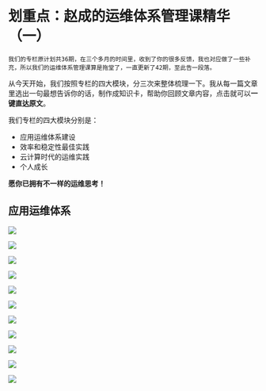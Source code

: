 # 划重点：赵成的运维体系管理课精华（一）

    我们的专栏原计划共36期，在三个多月的时间里，收到了你的很多反馈，我也对应做了一些补充，所以我们的运维体系管理课算是拖堂了，一直更新了42期，至此告一段落。

从今天开始，我们按照专栏的四大模块，分三次来整体梳理一下。我从每一篇文章里选出一句最想告诉你的话，制作成知识卡，帮助你回顾文章内容，点击就可以**一键直达原文**。

我们专栏的四大模块分别是：

*   应用运维体系建设
*   效率和稳定性最佳实践
*   云计算时代的运维实践
*   个人成长

**愿你已拥有不一样的运维思考！**

## 应用运维体系

[![](https://static001.geekbang.org/resource/image/94/08/9451ba5014d9816e0de921ed2a1ec608.png)](https://time.geekbang.org/column/article/1674)

[![](https://static001.geekbang.org/resource/image/a0/a8/a0519ecc7c4fa1cd34833e397a421ca8.png)](https://time.geekbang.org/column/article/1682)

[![](https://static001.geekbang.org/resource/image/3d/da/3ddf3eecc353c949ce5bc3c4c4ba00da.png)](https://time.geekbang.org/column/article/1686)

[![](https://static001.geekbang.org/resource/image/d7/56/d7cd392b8b0c2e189e4150395f572c56.png)](https://time.geekbang.org/column/article/1689)

[![](https://static001.geekbang.org/resource/image/b6/3a/b63a726de6eb7a21dd0a44c0f3e2433a.png)](https://time.geekbang.org/column/article/1789)

[![](https://static001.geekbang.org/resource/image/7f/3d/7f6a034c47f78acd6f24dd2bd527a43d.png)](https://time.geekbang.org/column/article/1989)

[![](https://static001.geekbang.org/resource/image/ff/74/ff1ccc4797dece5b9492102611b84374.png)](https://time.geekbang.org/column/article/1995)

[![](https://static001.geekbang.org/resource/image/33/cf/33e9f1edce9b6b6ebcd7fd5b7a12fecf.png)](https://time.geekbang.org/column/article/2001)

[![](https://static001.geekbang.org/resource/image/b4/f7/b42d1411399e5dbdb684ce15dd0cfef7.png)](https://time.geekbang.org/column/article/2253)

[![](https://static001.geekbang.org/resource/image/17/e6/179d9ae93281e01030f7f977237c42e6.png)](https://time.geekbang.org/column/article/2255)

[![](https://static001.geekbang.org/resource/image/fc/c3/fc887b64f3f8aa2cb5b13e7e3a6d38c3.png)](https://time.geekbang.org/column/article/2257)
    